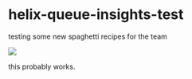# helix-queue-insights-test
testing some new spaghetti recipes for the team

![](https://external-preview.redd.it/3YBP_dNNYHYmMt15Gp1LU01ZDWD_HNpDQ6IgZpJfwpU.png?auto=webp&s=db34a62943dab04cbf4eb48a70d174bb3a8bb7a2)

this probably works.
